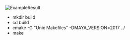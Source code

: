 ![ExampleResult](https://github.com/Carlbaum/MayaFurPlugin/blob/master/15k_strands_small.gif)

  * mkdir build
  * cd build
  * cmake -G "Unix Makefiles" -DMAYA_VERSION=2017 ../
  * make
